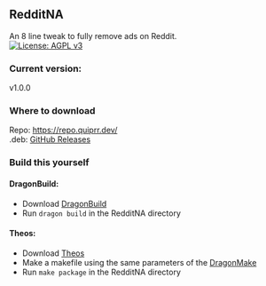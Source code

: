 ## RedditNA
An 8 line tweak to fully remove ads on Reddit.  
[![License: AGPL v3](https://img.shields.io/badge/License-AGPL%20v3-blue.svg)](https://www.gnu.org/licenses/agpl-3.0)
### Current version:  
v1.0.0  
### Where to download
Repo: https://repo.quiprr.dev/  
.deb: [GitHub Releases](https://github.com/ItHertzSoGood/RedditNA/releases/)
### Build this yourself
#### DragonBuild:  
- Download [DragonBuild](https://github.com/DragonBuild/DragonBuild)
- Run `dragon build` in the RedditNA directory
#### Theos:
- Download [Theos](https://github.com/theos/theos)
- Make a makefile using the same parameters of the [DragonMake](https://github.com/ItHertzSoGood/RedditNA/blob/master/DragonMake)
- Run `make package` in the RedditNA directory
